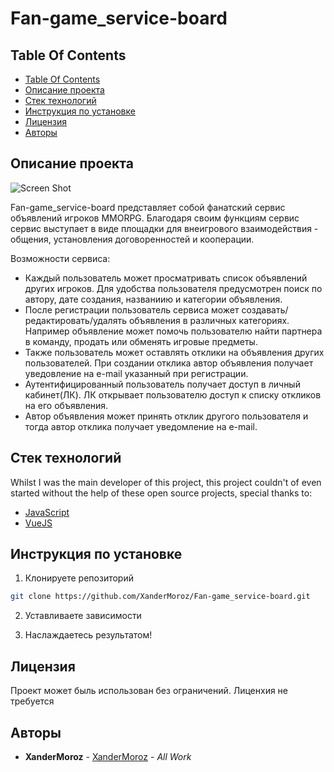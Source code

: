 # Fan-game_service-board
## Table Of Contents

- [Table Of Contents](#table-of-contents)
- [Описание проекта](#about-the-project)
- [Стек технологий](#built-with)
- [Инструкция по установке](#installation)
- [Лицензия](#license)
- [Авторы](#authors)

## Описание проекта

![Screen Shot](images/screenshot.png)

Fan-game_service-board представляет собой фанатский сервис объявлений игроков MMORPG. Благодаря своим функциям сервис сервис выступает в виде площадки для внеигрового взаимодействия - общения, установления договоренностей и кооперации. 

Возможности сервиса:

* Каждый пользователь может просматривать список объявлений других игроков. Для удобства пользователя предусмотрен поиск по автору, дате создания, названиию и категории объявления.  
* После регистрации пользователь сервиса может создавать/редактировать/удалять объявления в различных категориях. Например объявление может помочь пользователю найти партнера в команду, продать или обменять игровые предметы.
* Также пользователь может оставлять отклики на объявления других пользователей. При создании отклика автор объявления получает уведовление на e-mail указанный при регистрации.
* Аутентифицированный пользователь получает доступ в личный кабинет(ЛК). ЛК открывает пользователю доступ к списку откликов на его объявления.
* Автор объявления может принять отклик другого пользователя и тогда автор отклика получает уведомление на e-mail.

## Стек технологий 

Whilst I was the main developer of this project, this project couldn't of even started without the help of these open source projects, special thanks to:

* [JavaScript](https://www.javascript.com/)
* [VueJS](https://vuejs.org/)

## Инструкция по установке 

1. Клонируете репозиторий

```sh
git clone https://github.com/XanderMoroz/Fan-game_service-board.git
```
2. Уставливаете зависимости

3. Наслаждаетесь результатом!

## Лицензия

Проект может быль использован без ограничений. Лиценхия не требуется

## Авторы

* **XanderMoroz** - [XanderMoroz](https://https://github.com/XanderMoroz/) - *All Work*
